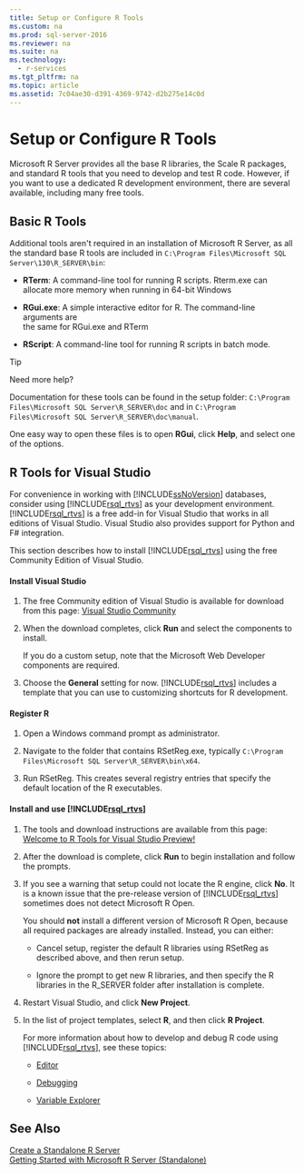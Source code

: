```yaml
---
title: Setup or Configure R Tools
ms.custom: na
ms.prod: sql-server-2016
ms.reviewer: na
ms.suite: na
ms.technology: 
  - r-services
ms.tgt_pltfrm: na
ms.topic: article
ms.assetid: 7c04ae30-d391-4369-9742-d2b275e14c0d
---
```

# Setup or Configure R Tools
  Microsoft R Server provides all the base R libraries, the Scale R packages, and standard R tools that you need to develop and test R code. However, if you want to use a dedicated R development environment, there are several available, including many free tools.  
  
## Basic R Tools  
 Additional tools aren't required in an installation of Microsoft R Server, as all the standard base R tools are included in `C:\Program Files\Microsoft SQL Server\130\R_SERVER\bin`:  
  
-   **RTerm**: A command-line tool for running R scripts. Rterm.exe can allocate more memory when running in 64-bit Windows  
  
-   **RGui.exe**:  A simple interactive editor for R. The command-line arguments are  
    the same for RGui.exe and RTerm  
  
-   **RScript**: A command-line tool for running R scripts in batch mode.  
  
> [!TIP]  
>  Need more help?  
>   
>  Documentation for these tools can be found in the setup folder: `C:\Program Files\Microsoft SQL Server\R_SERVER\doc` and in `C:\Program Files\Microsoft SQL Server\R_SERVER\doc\manual`.  
>   
>  One easy way to open these files is to open **RGui**, click **Help**, and select one of the options.  
  
##  <a name="bkmk_RTools"></a> R Tools for Visual Studio  
 For convenience in working with [!INCLUDE[ssNoVersion](../../Topics/TopicNameContainA/includes/ssNoVersion_md.md)] databases, consider using [!INCLUDE[rsql_rtvs](../../Topics/TopicNameContainA/includes/rsql_rtvs_md.md)] as your development environment. [!INCLUDE[rsql_rtvs](../../Topics/TopicNameContainA/includes/rsql_rtvs_md.md)] is a free add-in for Visual Studio that works in all editions of Visual Studio. Visual Studio also provides support for Python and F# integration.  
  
 This section describes how to install [!INCLUDE[rsql_rtvs](../../Topics/TopicNameContainA/includes/rsql_rtvs_md.md)] using the free Community Edition of Visual Studio.  
  
#### Install Visual Studio  
  
1.  The free Community edition of Visual Studio is available for download from this page: [Visual Studio Community](http://visualstudio.com/products/visual-studio-community-vs.aspx)  
  
2.  When the download completes, click **Run** and select the components to install.  
  
     If you do a custom setup, note that the Microsoft Web Developer components are required.  
  
3.  Choose the **General** setting for now. [!INCLUDE[rsql_rtvs](../../Topics/TopicNameContainA/includes/rsql_rtvs_md.md)] includes a template that you can use to customizing shortcuts for R development.  
  
#### Register R  
  
1.  Open a Windows command prompt as administrator.  
  
2.  Navigate to the folder that contains RSetReg.exe, typically `C:\Program Files\Microsoft SQL Server\R_SERVER\bin\x64`.  
  
3.  Run RSetReg. This creates several registry entries that specify the default location of the R executables.  
  
#### Install and use [!INCLUDE[rsql_rtvs](../../Topics/TopicNameContainA/includes/rsql_rtvs_md.md)]  
  
1.  The tools and download instructions are available from this page: [Welcome to R Tools for Visual Studio Preview!](https://microsoft.github.io/RTVS-docs/)  
  
2.  After the download is complete, click **Run** to begin installation and follow the prompts.  
  
3.  If you see a warning that  setup could not locate the R engine, click **No**. It is a known issue that the pre-release version of [!INCLUDE[rsql_rtvs](../../Topics/TopicNameContainA/includes/rsql_rtvs_md.md)] sometimes does not detect Microsoft R Open.  
  
     You should **not** install a different version of Microsoft R Open, because all required packages are already installed. Instead, you can either:  
  
    -   Cancel setup, register the default R libraries using RSetReg as described above, and then rerun setup.  
  
    -   Ignore the prompt to get new R libraries, and then specify the R libraries in the R_SERVER folder after installation is complete.  
  
4.  Restart Visual Studio, and click **New Project**.  
  
5.  In the list of project templates, select **R**, and then click **R Project**.  
  
     For more information about how to develop and debug R code using [!INCLUDE[rsql_rtvs](../../Topics/TopicNameContainA/includes/rsql_rtvs_md.md)], see these topics:  
  
    -   [Editor](http://microsoft.github.io/RTVS-docs/editing.html)  
  
    -   [Debugging](https://microsoft.github.io/RTVS-docs/debugging.html)  
  
    -   [Variable Explorer](http://microsoft.github.io/RTVS-docs/variable-explorer.html)  
  
## See Also  
 [Create a Standalone R Server](../../Topics/TopicNameContainA/Create-a-Standalone-R-Server.md)   
 [Getting Started with Microsoft R Server &#40;Standalone&#41;](../../Topics/TopicNameNotContainA/Getting-Started-with-Microsoft-R-Server--Standalone-.md)  
  
  